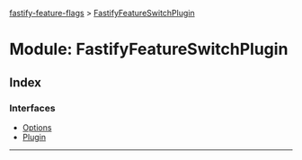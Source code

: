 [fastify-feature-flags](../README.md) > [FastifyFeatureSwitchPlugin](../modules/fastifyfeatureswitchplugin.md)

# Module: FastifyFeatureSwitchPlugin

## Index

### Interfaces

* [Options](../interfaces/fastifyfeatureswitchplugin.options.md)
* [Plugin](../interfaces/fastifyfeatureswitchplugin.plugin.md)

---

